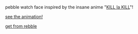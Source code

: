 pebble watch face inspired by the insane anime "[KILL la KILL](http://www.kill-la-kill.jp/)"!

[see the animation!](https://vine.co/v/MgWptWTbY6n)

[get from rebble](https://apps.rebble.io/application/536cd1d83b79b3800e0001de)
